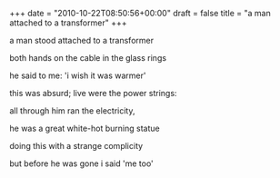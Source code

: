 +++
date = "2010-10-22T08:50:56+00:00"
draft = false
title = "a man attached to a transformer"
+++
<p>a man stood attached to a transformer</p>&#13;
<p>both hands on the cable in the glass rings</p>&#13;
<p>he said to me: 'i wish it was warmer'</p>&#13;
<p>this was absurd; live were the power strings:</p>&#13;
<p>all through him ran the electricity,</p>&#13;
<p>he was a great white-hot burning statue</p>&#13;
<p>doing this with a strange complicity</p>&#13;
<p>but before he was gone i said 'me too'</p> 
